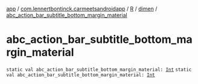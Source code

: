 [app](../../../index.md) / [com.lennertbontinck.carmeetsandroidapp](../../index.md) / [R](../index.md) / [dimen](index.md) / [abc_action_bar_subtitle_bottom_margin_material](./abc_action_bar_subtitle_bottom_margin_material.md)

# abc_action_bar_subtitle_bottom_margin_material

`static val abc_action_bar_subtitle_bottom_margin_material: `[`Int`](https://kotlinlang.org/api/latest/jvm/stdlib/kotlin/-int/index.html)
`static val abc_action_bar_subtitle_bottom_margin_material: `[`Int`](https://kotlinlang.org/api/latest/jvm/stdlib/kotlin/-int/index.html)